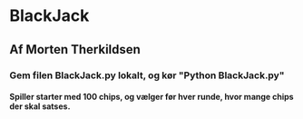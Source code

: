 # BlackJack
## Af Morten Therkildsen

### Gem filen BlackJack.py lokalt, og kør "Python BlackJack.py"

#### Spiller starter med 100 chips, og vælger før hver runde, hvor mange chips der skal satses.